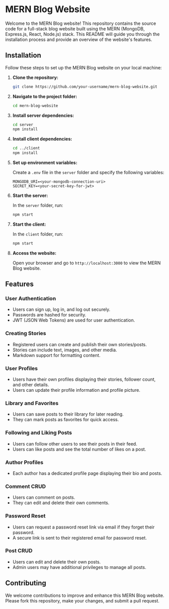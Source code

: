 # MERN Blog Website

Welcome to the MERN Blog website! This repository contains the source code for a full-stack blog website built using the MERN (MongoDB, Express.js, React, Node.js) stack. This README will guide you through the installation process and provide an overview of the website's features.

## Installation

Follow these steps to set up the MERN Blog website on your local machine:

1. **Clone the repository:**

   ```bash
   git clone https://github.com/your-username/mern-blog-website.git
   ```

2. **Navigate to the project folder:**

   ```bash
   cd mern-blog-website
   ```

3. **Install server dependencies:**

   ```bash
   cd server
   npm install
   ```

4. **Install client dependencies:**

   ```bash
   cd ../client
   npm install
   ```

5. **Set up environment variables:**

   Create a `.env` file in the `server` folder and specify the following variables:

   ```
   MONGODB_URI=<your-mongodb-connection-uri>
   SECRET_KEY=<your-secret-key-for-jwt>
   ```

6. **Start the server:**

   In the `server` folder, run:

   ```bash
   npm start
   ```

7. **Start the client:**

   In the `client` folder, run:

   ```bash
   npm start
   ```

8. **Access the website:**

   Open your browser and go to `http://localhost:3000` to view the MERN Blog website.

## Features

### User Authentication

- Users can sign up, log in, and log out securely.
- Passwords are hashed for security.
- JWT (JSON Web Tokens) are used for user authentication.

### Creating Stories

- Registered users can create and publish their own stories/posts.
- Stories can include text, images, and other media.
- Markdown support for formatting content.

### User Profiles

- Users have their own profiles displaying their stories, follower count, and other details.
- Users can update their profile information and profile picture.

### Library and Favorites

- Users can save posts to their library for later reading.
- They can mark posts as favorites for quick access.

### Following and Liking Posts

- Users can follow other users to see their posts in their feed.
- Users can like posts and see the total number of likes on a post.

### Author Profiles

- Each author has a dedicated profile page displaying their bio and posts.

### Comment CRUD

- Users can comment on posts.
- They can edit and delete their own comments.

### Password Reset

- Users can request a password reset link via email if they forget their password.
- A secure link is sent to their registered email for password reset.

### Post CRUD

- Users can edit and delete their own posts.
- Admin users may have additional privileges to manage all posts.

## Contributing

We welcome contributions to improve and enhance this MERN Blog website. Please fork this repository, make your changes, and submit a pull request.
